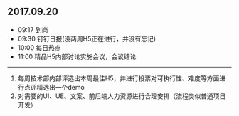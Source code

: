 ## 2017.09.20
* 09:17 到岗
* 09:30 钉钉日报(没两周H5正在进行，并没有忘记)
* 10:00 每日热点
* 11:00 精品H5内部讨论实施会议，会议结论
-------------
 1.  每周技术部内部评选出本周最佳H5，并进行投票对可执行性、难度等方面进行点评精选出一个demo
 2.  对需要的UI、UE、文案、前后端人力资源进行合理安排（流程类似普通项目开发）

